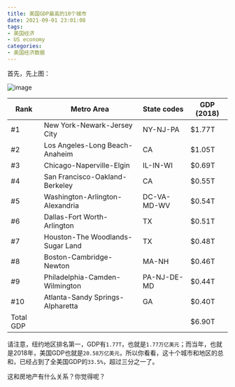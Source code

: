 ```yaml
---
title: 美国GDP最高的10个城市
date: 2021-09-01 23:01:08
tags: 
- 美国经济
- US economy
categories:
- 美国经济数据
---
```


首先，先上图：

![image](https://www.visualcapitalist.com/wp-content/uploads/2020/09/us-metro-areas-by-gdp.jpg)

| Rank	| Metro Area   |State codes |	GDP (2018) | 
| ---- |---- |----  | ----      |
|#1	| New York-Newark-Jersey City	|NY-NJ-PA |	$1.77T
|#2	|Los Angeles-Long Beach-Anaheim	|CA	|$1.05T
|#3	|Chicago-Naperville-Elgin	|IL-IN-WI	|$0.69T
|#4	|San Francisco-Oakland-Berkeley	|CA	|$0.55T
|#5	|Washington-Arlington-Alexandria	|DC-VA-MD-WV|	$0.54T
|#6	|Dallas-Fort Worth-Arlington|	TX|	$0.51T
|#7	|Houston-The Woodlands-Sugar Land	|TX|	$0.48T
|#8	|Boston-Cambridge-Newton	|MA-NH	|$0.46T
|#9	|Philadelphia-Camden-Wilmington 	|PA-NJ-DE-MD|	$0.44T
|#10|	Atlanta-Sandy Springs-Alpharetta	|GA|	$0.40T
|Total GDP	| |	|	$6.90T

请注意，纽约地区排名第一，GDP有`1.77T`，也就是`1.77万亿美元`；而当年，也就是2018年，美国GDP也就是`20.58万亿美元`，所以你看看，这十个城市和地区的总和，已经占到了全美国GDP的`33.5%`，超过三分之一了。

这和房地产有什么关系？你觉得呢？